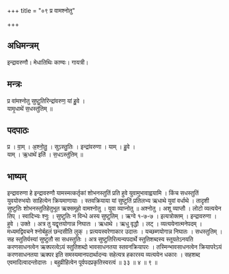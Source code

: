 +++
title = "०९ प्र वामश्नोतु"

+++
## अधिमन्त्रम्
इन्द्रावरुणौ। मेधातिथिः काण्वः। गायत्री।

## मन्त्रः
प्र वा॑मश्नोतु सुष्टु॒तिरिन्द्रा॑वरुण॒ यां हु॒वे ।  
यामृ॒धाथे॑ स॒धस्तु॑तिम् ॥

## पदपाठः
प्र । वा॒म् । अ॒श्नो॒तु॒ । सुऽस्तु॒तिः । इन्द्रा॑वरुणा । याम् । हु॒वे ।  
याम् । ऋ॒धाथे॑ इति॑ । स॒धऽस्तु॑तिम् ॥

## भाष्यम्
इन्द्रावरुणा हे इन्द्रावरुणौ यामस्मत्कर्तृकां शोभनस्तुतिं प्रति हुवे युवामुभावाह्वयामि । किंच सधस्तुतिं युवयोरुभयोः साहित्येन क्रियमाणायाः । स्तवक्रियाया यां सुष्टुतिं प्रतिलभ्य ऋधाथे युवां वर्धाथे । तादृशी सुष्टुतिः शोभनस्तुतिहेतुभूत ऋक्समूहो वामश्नोतु । युवा व्याप्नोतु ॥ अश्नोतु । अशू व्याप्तौ । लोटो व्यत्ययेन तिप् । स्वादिभ्यः श्नुः । सुष्टुतिः न विन्धे अस्य सुष्टुतिम् । ऋग्वे १-७-७ । इत्यत्रोक्तम् । इन्द्रावरुणा । हुवे । उक्ते । अत्र तु यद्वृत्तयोगान्न निघातः । ऋधाथे । ऋधु वृद्धौ । लट् । व्यत्ययेनात्मनेपदम् । मध्यमद्विवचने श्नोर्बहुलं छन्दसीति लुक् । प्रत्ययस्वरेणाकार उदात्तः । यच्छब्गयोगान्न निघातः । सधस्तुतिम् । सह स्तुतिर्यस्यां सुष्टुतौ सा सधस्तुतिः । अत्र सुष्टुतिरित्यन्यपदार्थे स्तुतिशब्दस्य स्तूयतेऽनयति करणसाधनत्वेन ऋक्परत्वेऽयं स्तुतिशब्दो भावसाधनतया स्तवनक्रियापरः । तस्मिन्भावसाधनत्वेन क्रियापरेऽयं करणसाधनतया ऋक्पर इति समस्यमानपदार्थादन्यः सहेत्यत्र हकारस्य व्यत्ययेन धकारः । सहशब्द एवमादित्वादन्तोदात्तः । बहुव्रीहित्वेन पूर्वपदप्रकृतिस्वरत्वं ॥ ३३ ॥ ४ ॥ ९ ॥